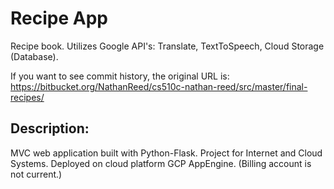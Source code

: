 # Recipe App

Recipe book. Utilizes Google API's: Translate, TextToSpeech, Cloud Storage (Database).

If you want to see commit history, the original URL is: https://bitbucket.org/NathanReed/cs510c-nathan-reed/src/master/final-recipes/


## Description:

MVC web application built with Python-Flask. 
Project for Internet and Cloud Systems.
Deployed on cloud platform GCP AppEngine. (Billing account is not current.)





